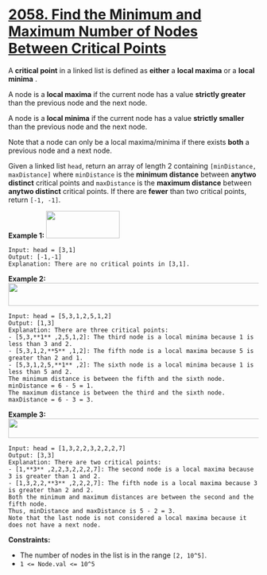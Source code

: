 # [2058. Find the Minimum and Maximum Number of Nodes Between Critical Points](https://leetcode.com/problems/find-the-minimum-and-maximum-number-of-nodes-between-critical-points/description/?envType=daily-question&envId=2024-07-05)

A **critical point**  in a linked list is defined as **either**  a **local maxima**  or a **local minima** .

A node is a **local maxima**  if the current node has a value **strictly greater**  than the previous node and the next node.

A node is a **local minima**  if the current node has a value **strictly smaller**  than the previous node and the next node.

Note that a node can only be a local maxima/minima if there exists **both**  a previous node and a next node.

Given a linked list `head`, return an array of length 2 containing `[minDistance, maxDistance]` where `minDistance` is the **minimum distance**  between **anytwo distinct**  critical points and `maxDistance` is the **maximum distance**  between **anytwo distinct**  critical points. If there are **fewer**  than two critical points, return `[-1, -1]`.

**Example 1:** 
<img alt="" src="https://assets.leetcode.com/uploads/2021/10/13/a1.png" style="width: 148px; height: 55px;">

```
Input: head = [3,1]
Output: [-1,-1]
Explanation: There are no critical points in [3,1].
```

**Example 2:** 
<img alt="" src="https://assets.leetcode.com/uploads/2021/10/13/a2.png" style="width: 624px; height: 46px;">

```
Input: head = [5,3,1,2,5,1,2]
Output: [1,3]
Explanation: There are three critical points:
- [5,3,**1** ,2,5,1,2]: The third node is a local minima because 1 is less than 3 and 2.
- [5,3,1,2,**5** ,1,2]: The fifth node is a local maxima because 5 is greater than 2 and 1.
- [5,3,1,2,5,**1** ,2]: The sixth node is a local minima because 1 is less than 5 and 2.
The minimum distance is between the fifth and the sixth node. minDistance = 6 - 5 = 1.
The maximum distance is between the third and the sixth node. maxDistance = 6 - 3 = 3.
```

**Example 3:** 
<img alt="" src="https://assets.leetcode.com/uploads/2021/10/14/a5.png" style="width: 624px; height: 39px;">

```
Input: head = [1,3,2,2,3,2,2,2,7]
Output: [3,3]
Explanation: There are two critical points:
- [1,**3** ,2,2,3,2,2,2,7]: The second node is a local maxima because 3 is greater than 1 and 2.
- [1,3,2,2,**3** ,2,2,2,7]: The fifth node is a local maxima because 3 is greater than 2 and 2.
Both the minimum and maximum distances are between the second and the fifth node.
Thus, minDistance and maxDistance is 5 - 2 = 3.
Note that the last node is not considered a local maxima because it does not have a next node.
```

**Constraints:** 

- The number of nodes in the list is in the range `[2, 10^5]`.
- `1 <= Node.val <= 10^5`
